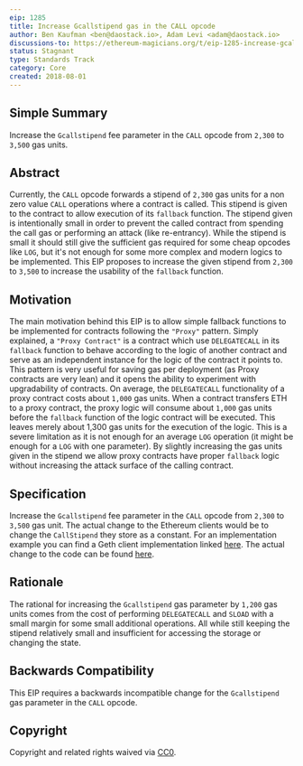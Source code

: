 ```yaml
---
eip: 1285
title: Increase Gcallstipend gas in the CALL opcode
author: Ben Kaufman <ben@daostack.io>, Adam Levi <adam@daostack.io>
discussions-to: https://ethereum-magicians.org/t/eip-1285-increase-gcallstipend-gas-in-the-call-opcode/941
status: Stagnant
type: Standards Track
category: Core
created: 2018-08-01
---
```


## Simple Summary
Increase the ``Gcallstipend`` fee parameter in the ``CALL`` opcode from ``2,300`` to ``3,500`` gas units.

## Abstract
Currently, the ``CALL`` opcode forwards a stipend of ``2,300`` gas units for a non zero value ``CALL`` operations where a contract is called. This stipend is given to the contract to allow execution of its ``fallback`` function. The stipend given is intentionally small in order to prevent the called contract from spending the call gas or performing an attack (like re-entrancy).
While the stipend is small it should still give the sufficient gas required for some cheap opcodes like ``LOG``, but it's not enough for some more complex and modern logics to be implemented.
This EIP proposes to increase the given stipend from ``2,300`` to ``3,500`` to increase the usability of  the ``fallback`` function.


## Motivation
The main motivation behind this EIP is to allow simple fallback functions to be implemented for contracts following the ``"Proxy"`` pattern. Simply explained, a ``"Proxy Contract"`` is a contract which use ``DELEGATECALL`` in its ``fallback`` function to behave according to the logic of another contract and serve as an independent instance for the logic of the contract it points to.
This pattern is very useful for saving gas per deployment (as Proxy contracts are very lean) and it opens the ability to experiment with upgradability of contracts.
On average, the ``DELEGATECALL`` functionality of a proxy contract costs about ``1,000`` gas units.
When a contract transfers ETH to a proxy contract, the proxy logic will consume about ``1,000`` gas units before the ``fallback`` function of the logic contract will be executed. This leaves merely about 1,300 gas units for the execution of the logic. This is a severe limitation as it is not enough for an average ``LOG`` operation (it might be enough for a ``LOG`` with one parameter).
By slightly increasing the gas units given in the stipend we allow proxy contracts have proper ``fallback`` logic without increasing the attack surface of the calling contract.

## Specification
Increase the ``Gcallstipend`` fee parameter in the ``CALL`` opcode from ``2,300`` to ``3,500`` gas unit.
The actual change to the Ethereum clients would be to change the ``CallStipend`` they store as a constant.
For an implementation example you can find a Geth client implementation linked [here](https://github.com/ben-kaufman/go-ethereum/tree/eip-1285). The actual change to the code can be found [here](https://github.com/ben-kaufman/go-ethereum/blob/eip-1285/params/protocol_params.go#L41).

## Rationale
The rational for increasing the ``Gcallstipend`` gas parameter by ``1,200`` gas units comes from the cost of performing ``DELEGATECALL`` and ``SLOAD`` with a small margin for some small additional operations. All while still keeping the stipend relatively small and insufficient for accessing the storage or changing the state.

## Backwards Compatibility
This EIP requires a backwards incompatible change for the ``Gcallstipend`` gas parameter in the ``CALL`` opcode.


## Copyright

Copyright and related rights waived via [CC0](../CC0.md).
